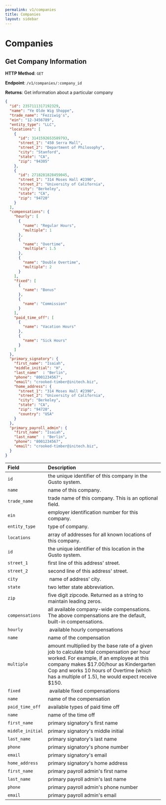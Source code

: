 ```yaml
---
permalink: v1/companies
title: Companies
layout: sidebar
---
```


# Companies

## Get Company Information

**HTTP Method**: `GET`

**Endpoint**: `/v1/companies/:company_id`

**Returns**: Get information about a particular company

```json
{
  "id": 2357111317192329,
  "name": "Ye Olde Wig Shoppe",
  "trade_name": "Fezziwig's",
  "ein": "12-3456789",
  "entity_type": "LLC",
  "locations": [
    {
      "id": 3141592653589793,
      "street_1": "450 Serra Mall",
      "street_2": "Department of Philosophy",
      "city": "Stanford",
      "state": "CA",
      "zip": "94305"
    },
    {
      "id": 2718281828459045,
      "street_1": "314 Moses Hall #2390",
      "street_2": "University of California",
      "city": "Berkeley",
      "state": "CA",
      "zip": "94720"
    }
  ],
  "compensations": {
    "hourly": [
      {
        "name": "Regular Hours",
        "multiple": 1
      },
      {
        "name": "Overtime",
        "multiple": 1.5
      },
      {
        "name": "Double Overtime",
        "multiple": 2
      }
    ],
    "fixed": [
      {
        "name": "Bonus"
      },
      {
        "name": "Commission"
      }
    ],
    "paid_time_off": [
      {
        "name": "Vacation Hours"
      },
      {
        "name": "Sick Hours"
      }
    ]
  },
  "primary_signatory": {
    "first_name": "Isaiah",
    "middle_initial": "H",
    "last_name"  : "Berlin",
    "phone": "8001234567",
    "email": "crooked-timber@initech.biz",
    "home_address": {
      "street_1": "314 Moses Hall #2390",
      "street_2": "University of California",
      "city": "Berkeley",
      "state": "CA",
      "zip": "94720",
      "country": "USA"
    }
  },
  "primary_payroll_admin": {
    "first_name": "Isaiah",
    "last_name"  : "Berlin",
    "phone": "8001234567",
    "email": "crooked-timber@initech.biz",
  }
}
```

| Field                     | Description
| :----------               |:-------------
| `id`                      | the unique identifier of this company in the Gusto system.
| `name`                    | name of this company.
| `trade_name`              | trade name of this company. This is an optional field.
| `ein`                     | employer identification number for this company.
| `entity_type`             | type of company.
| `locations`               | array of addresses for all known locations of this company.
| `id`                      | the unique identifier of this location in the Gusto system.
| `street_1`                | first line of this address' street.
| `street_2`                | second line of this address' street.
| `city`                    | name of address' city.
| `state`                   | two letter state abbreviation.
| `zip`                     | five digit zipcode. Returned as a string to maintain leading zeros.
| `compensations`           | all available company-wide compensations. The above compensations are the default, built-in compensations.
| `hourly`                  | available hourly compensations
| `name`                    | name of the compensation
| `multiple`                | amount multiplied by the base rate of a given job to calculate total compensation per hour worked. For example, if an employee at this company makes $17.00/hour as Kindergarten Cop and works 10 hours of Overtime (which has a multiple of 1.5), he would expect receive $150.
| `fixed`                   | available fixed compensations
| `name`                    | name of the compensation
| `paid_time_off`           | available types of paid time off
| `name`                    | name of the time off
| `first_name`              | primary signatory's first name
| `middle_initial`          | primary signatory's middle initial
| `last_name`               | primary signatory's last name
| `phone`                   | primary signatory's phone number
| `email`                   | primary signatory's email
| `home_address`            | primary signatory's home address
| `first_name`              | primary payroll admin's first name
| `last_name`               | primary payroll admin's last name
| `phone`                   | primary payroll admin's phone number
| `email`                   | primary payroll admin's email
